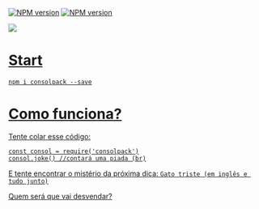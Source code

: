 <a href="https://www.npmjs.com/package/consolpack"><img src="https://img.shields.io/npm/v/consolpack.svg?maxAge=3600" alt="NPM version" /></a>
 <a href="https://www.npmjs.com/package/consolpack"><img src="https://img.shields.io/npm/dt/consolpack.svg?maxAge=3600" alt="NPM version" /></a>
 
<a href="https://nodei.co/npm/package-inutil/"><img src="https://nodei.co/npm/consolpack.png?downloads=true&stars=true"></img></a>
<a href="https://discord.gg/BzJn5Je">
# Start
`npm i consolpack --save`

# Como funciona?
Tente colar esse código:
```
const consol = require('consolpack')
consol.joke() //contará uma piada (br)
```

E tente encontrar o mistério da próxima dica:
`Gato triste (em inglês e tudo junto)`

Quem será que vai desvendar?</a>
